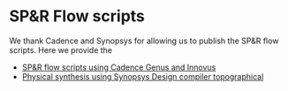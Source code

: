 # SP&R Flow scripts
We thank Cadence and Synopsys for allowing us to publish the SP&R flow scripts. Here we provide the 
- [SP&R flow scripts using Cadence Genus and Innovus](./cadence/README.md)
- [Physical synthesis using Synopsys Design compiler topographical](./DCTopoFlow/README.md)
